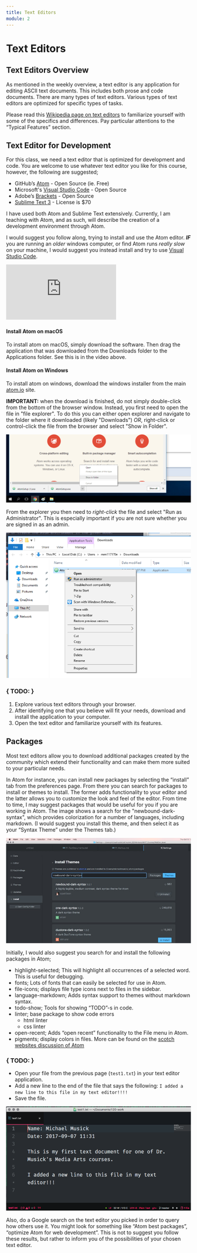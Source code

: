 ```yaml
---
title: Text Editors
module: 2
---
```


# Text Editors

## Text Editors Overview

As mentioned in the weekly overview, a text editor is any application for editing ASCII text documents. This includes both prose and code documents. There are many types of text editors. Various types of text editors are optimized for specific types of tasks.

Please read this [Wikipedia page on text editors](https://en.wikipedia.org/wiki/Text_editor) to familiarize yourself with some of the specifics and differences. Pay particular attentions to the “Typical Features” section.


## Text Editor for Development

For this class, we need a text editor that is optimized for development and code. You are welcome to use whatever text editor you like for this course, however, the following are suggested;

- GitHub’s [Atom](https://atom.io) - Open Source (ie. Free)
- Microsoft's [Visual Studio Code](https://code.visualstudio.com) - Open Source
- Adobe’s [Brackets](http://brackets.io) - Open Source
- [Sublime Text 3](https://www.sublimetext.com/3) - License is $70

I have used both Atom and Sublime Text extensively. Currently, I am teaching with Atom, and as such, will describe the creation of a development environment through Atom.

I would suggest you follow along, trying to install and use the Atom editor. **_IF_** you are running an _older_ windows computer, or find Atom runs _really slow_ on your machine, I would suggest you instead install and try to use [Visual Studio Code](https://code.visualstudio.com).

<div class="embed-responsive embed-responsive-16by9"><iframe class="embed-responsive-item" src="https://www.youtube.com/embed/Gbq9ZWXtyK4" frameborder="0" allowfullscreen></iframe></div>

#### Install Atom on macOS

To install atom on macOS, simply download the software. Then drag the application that was downloaded from the Downloads folder to the Applications folder. See this is in the video above.


#### Install Atom on Windows

To install atom on windows, download the windows installer from the main [atom.io](https://atom.io) site.

**IMPORTANT:** when the download is finished, do not simply double-click from the bottom of the browser window. Instead, you first need to open the file in "file explorer". To do this you can either open explorer and navigate to the folder where it downloaded (likely "Downloads") _OR_, right-click or control-click the file from the browser and select "Show in Folder".

![Pic demo-ing "show in folder" command](../imgs/showINFinder.png "Demo of show in folder.")

From the explorer you then need to _right-click_ the file and select "Run as Administrator". This is especially important if you are not sure whether you are signed in as an admin.

![Image demo-ing how to "Run as Admin"](../imgs/runAsAdmin.png "Image demo-ing how to 'Run as Admin'")


### { TODO: }

1. Explore various text editors through your browser.
2. After identifying one that you believe will fit your needs, download and install the application to your computer.
3. Open the text editor and familiarize yourself with its features.

## Packages

Most text editors allow you to download additional packages created by the community which extend their functionality and can make them more suited to your particular needs.

In Atom for instance, you can install new packages by selecting the “install” tab from the preferences page. From there you can search for packages to install or themes to install. The former adds functionality to your editor and the latter allows you to customize the look and feel of the editor. From time to time, I may suggest packages that would be useful for you if you are working in Atom. The image shows a search for the "newbound-dark-syntax", which provides colorization for a number of languages, including markdown. (I would suggest you install this theme, and then select it as your “Syntax Theme” under the Themes tab.)

![example search for newfound-syntax-theme](../imgs/theme_search_in_atom.jpg)

Initially, I would also suggest you search for and install the following packages in Atom;

- highlight-selected; This will highlight all occurrences of a selected word. This is useful for debugging.
- fonts; Lots of fonts that can easily be selected for use in Atom.
- file-icons; displays file type icons next to files in the sidebar.
- language-markdown; Adds syntax support to themes without markdown syntax.
- todo-show; Tools for showing “TODO”-s in code.
- linter; base package to show code errors
	- html linter
	- css linter
- open-recent; Adds “open recent” functionality to the File menu in Atom.
- pigments; display colors in files.
More can be found on the [scotch websites discussion of Atom](https://scotch.io/bar-talk/best-of-atom-features-plugins-acting-like-sublime-text)

### { TODO: }

- Open your file from the previous page (`test1.txt`) in your text editor application.
- Add a new line to the end of the file that says the following: `I added a new line to this file in my text editor!!!!`
- Save the file.

![Text document example](../imgs/textDocExam.png)

Also, do a Google search on the text editor you picked in order to query how others use it. You might look for something like “Atom best packages”, “optimize Atom for web development”. This is not to suggest you follow these results, but rather to inform you of the possibilities of your chosen text editor.
